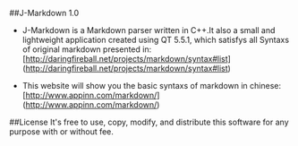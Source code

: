 ##J-Markdown 1.0
+ J-Markdown is a Markdown parser written in C++.It also a small and lightweight application created using
QT 5.5.1, which satisfys all Syntaxs of original markdown presented in: [http://daringfireball.net/projects/markdown/syntax#list]
(http://daringfireball.net/projects/markdown/syntax#list)

+ This website will show you the basic syntaxs of markdown in chinese: [http://www.appinn.com/markdown/]
(http://www.appinn.com/markdown/)

##License
It's free to use, copy, modify, and distribute this software for any purpose with or without fee.
